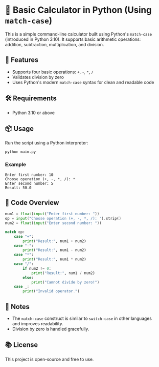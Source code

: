 # 🧮 Basic Calculator in Python (Using `match-case`)

This is a simple command-line calculator built using Python's `match-case` (introduced in Python 3.10). It supports basic arithmetic operations: addition, subtraction, multiplication, and division.

## 🚀 Features

- Supports four basic operations: `+`, `-`, `*`, `/`
- Validates division by zero
- Uses Python's modern `match-case` syntax for clean and readable code

## 🛠️ Requirements

- Python 3.10 or above

## 📦 Usage

Run the script using a Python interpreter:

```bash
python main.py
```

### Example

```text
Enter first number: 10
Choose operation (+, -, *, /): *
Enter second number: 5
Result: 50.0
```

## 📄 Code Overview

```python
num1 = float(input("Enter first number: "))
op = input("Choose operation (+, -, *, /): ").strip()
num2 = float(input("Enter second number: "))

match op:
    case "+":
        print("Result:", num1 + num2)
    case "-":
        print("Result:", num1 - num2)
    case "*":
        print("Result:", num1 * num2)
    case "/":
        if num2 != 0:
            print("Result:", num1 / num2)
        else:
            print("Cannot divide by zero!")
    case _:
        print("Invalid operator.")
```

## 📌 Notes

- The `match-case` construct is similar to `switch-case` in other languages and improves readability.
- Division by zero is handled gracefully.

## 📚 License

This project is open-source and free to use.
